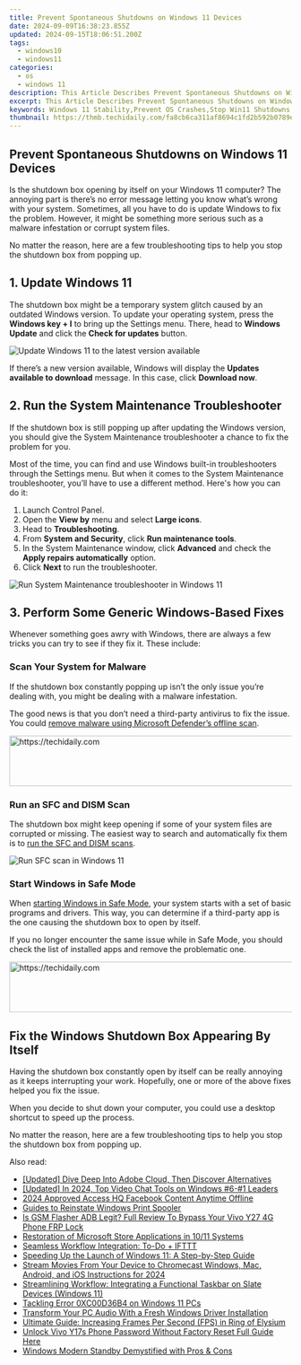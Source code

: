 ```yaml
---
title: Prevent Spontaneous Shutdowns on Windows 11 Devices
date: 2024-09-09T16:38:23.855Z
updated: 2024-09-15T18:06:51.200Z
tags:
  - windows10
  - windows11
categories:
  - os
  - windows 11
description: This Article Describes Prevent Spontaneous Shutdowns on Windows 11 Devices
excerpt: This Article Describes Prevent Spontaneous Shutdowns on Windows 11 Devices
keywords: Windows 11 Stability,Prevent OS Crashes,Stop Win11 Shutdowns,Avoid PC Outages,Secure Windows 11,Eliminate System Fails,Enhance Win11 Uptime
thumbnail: https://thmb.techidaily.com/fa8cb6ca311af8694c1fd2b592b0789e69f6337924778efc705315343e4f909c.jpg
---
```


## Prevent Spontaneous Shutdowns on Windows 11 Devices

 Is the shutdown box opening by itself on your Windows 11 computer? The annoying part is there’s no error message letting you know what’s wrong with your system. Sometimes, all you have to do is update Windows to fix the problem. However, it might be something more serious such as a malware infestation or corrupt system files.

 No matter the reason, here are a few troubleshooting tips to help you stop the shutdown box from popping up.

## 1\. Update Windows 11

 The shutdown box might be a temporary system glitch caused by an outdated Windows version. To update your operating system, press the **Windows key + I** to bring up the Settings menu. There, head to **Windows Update** and click the **Check for updates** button.

![Update Windows 11 to the latest version available](https://static1.makeuseofimages.com/wordpress/wp-content/uploads/2023/05/update-windows-1.jpg)

 If there’s a new version available, Windows will display the **Updates available to download** message. In this case, click **Download now**.

## 2\. Run the System Maintenance Troubleshooter

 If the shutdown box is still popping up after updating the Windows version, you should give the System Maintenance troubleshooter a chance to fix the problem for you.

 Most of the time, you can find and use Windows built-in troubleshooters through the Settings menu. But when it comes to the System Maintenance troubleshooter, you’ll have to use a different method. Here's how you can do it:

1. Launch Control Panel.
2. Open the **View by** menu and select **Large icons**.
3. Head to **Troubleshooting**.
4. From **System and Security**, click **Run maintenance tools**.
5. In the System Maintenance window, click **Advanced** and check the **Apply repairs automatically** option.
6. Click **Next** to run the troubleshooter.

![Run System Maintenance troubleshooter in Windows 11](https://static1.makeuseofimages.com/wordpress/wp-content/uploads/2023/05/system-maintenance-1.jpg)

## 3\. Perform Some Generic Windows-Based Fixes

 Whenever something goes awry with Windows, there are always a few tricks you can try to see if they fix it. These include:

### Scan Your System for Malware

 If the shutdown box constantly popping up isn’t the only issue you’re dealing with, you might be dealing with a malware infestation.

 The good news is that you don’t need a third-party antivirus to fix the issue. You could [remove malware using Microsoft Defender’s offline scan](https://www.makeuseof.com/how-to-remove-malware-using-microsoft-defenders-offline-scan/).

<!-- affiliate ads begin -->
<a href="https://aidotcom.pxf.io/c/5597632/2134500/19576" target="_top" id="2134500">
  <img src="//a.impactradius-go.com/display-ad/19576-2134500" border="0" alt="https://techidaily.com" width="600" height="90"/>
</a>
<img height="0" width="0" src="https://aidotcom.pxf.io/i/5597632/2134500/19576" style="position:absolute;visibility:hidden;" border="0" />
<!-- affiliate ads end -->

### Run an SFC and DISM Scan

 The shutdown box might keep opening if some of your system files are corrupted or missing. The easiest way to search and automatically fix them is to [run the SFC and DISM scans](https://www.makeuseof.com/windows-built-in-repair-tools/).

![Run SFC scan in Windows 11](https://static1.makeuseofimages.com/wordpress/wp-content/uploads/2023/03/sfc-scan-1-1.jpg)

### Start Windows in Safe Mode

 When [starting Windows in Safe Mode](https://www.makeuseof.com/windows-11-boot-safe-mode/), your system starts with a set of basic programs and drivers. This way, you can determine if a third-party app is the one causing the shutdown box to open by itself.

 If you no longer encounter the same issue while in Safe Mode, you should check the list of installed apps and remove the problematic one.

<!-- affiliate ads begin -->
<a href="https://ephamedtechinc.pxf.io/c/5597632/2137229/26400" target="_top" id="2137229">
  <img src="//a.impactradius-go.com/display-ad/26400-2137229" border="0" alt="https://techidaily.com" width="728" height="90"/>
</a>
<img height="0" width="0" src="https://ephamedtechinc.pxf.io/i/5597632/2137229/26400" style="position:absolute;visibility:hidden;" border="0" />
<!-- affiliate ads end -->

## Fix the Windows Shutdown Box Appearing By Itself

 Having the shutdown box constantly open by itself can be really annoying as it keeps interrupting your work. Hopefully, one or more of the above fixes helped you fix the issue.

 When you decide to shut down your computer, you could use a desktop shortcut to speed up the process.

 No matter the reason, here are a few troubleshooting tips to help you stop the shutdown box from popping up.

<ins class="adsbygoogle"
      style="display:block"
      data-ad-client="ca-pub-7571918770474297"
      data-ad-slot="8358498916"
      data-ad-format="auto"
      data-full-width-responsive="true"></ins>

<span class="atpl-alsoreadstyle">Also read:</span>
<div><ul>
<li><a href="https://vp-tips.techidaily.com/updated-dive-deep-into-adobe-cloud-then-discover-alternatives/"><u>[Updated] Dive Deep Into Adobe Cloud, Then Discover Alternatives</u></a></li>
<li><a href="https://screen-video-capture.techidaily.com/updated-in-2024-top-video-chat-tools-on-windows-6-1-leaders/"><u>[Updated] In 2024, Top Video Chat Tools on Windows #6-#1 Leaders</u></a></li>
<li><a href="https://facebook-clips.techidaily.com/2024-approved-access-hq-facebook-content-anytime-offline/"><u>2024 Approved Access HQ Facebook Content Anytime Offline</u></a></li>
<li><a href="https://windows11.techidaily.com/guides-to-reinstate-windows-print-spooler/"><u>Guides to Reinstate Windows Print Spooler</u></a></li>
<li><a href="https://bypass-frp.techidaily.com/is-gsm-flasher-adb-legit-full-review-to-bypass-your-vivo-y27-4g-phone-frp-lock-by-drfone-android/"><u>Is GSM Flasher ADB Legit? Full Review To Bypass Your Vivo Y27 4G Phone FRP Lock</u></a></li>
<li><a href="https://windows11.techidaily.com/restoration-of-microsoft-store-applications-in-1011-systems/"><u>Restoration of Microsoft Store Applications in 10/11 Systems</u></a></li>
<li><a href="https://windows11.techidaily.com/seamless-workflow-integration-to-do-plus-ifttt/"><u>Seamless Workflow Integration: To-Do + IFTTT</u></a></li>
<li><a href="https://win-forum.techidaily.com/speeding-up-the-launch-of-windows-11-a-step-by-step-guide/"><u>Speeding Up the Launch of Windows 11: A Step-by-Step Guide</u></a></li>
<li><a href="https://smart-video-creator.techidaily.com/stream-movies-from-your-device-to-chromecast-windows-mac-android-and-ios-instructions-for-2024/"><u>Stream Movies From Your Device to Chromecast Windows, Mac, Android, and iOS Instructions for 2024</u></a></li>
<li><a href="https://windows11.techidaily.com/streamlining-workflow-integrating-a-functional-taskbar-on-slate-devices-windows-11/"><u>Streamlining Workflow: Integrating a Functional Taskbar on Slate Devices (Windows 11)</u></a></li>
<li><a href="https://windows11.techidaily.com/tackling-error-0xc00d36b4-on-windows-11-pcs/"><u>Tackling Error 0XC00D36B4 on Windows 11 PCs</u></a></li>
<li><a href="https://windows11.techidaily.com/transform-your-pc-audio-with-a-fresh-windows-driver-installation/"><u>Transform Your PC Audio With a Fresh Windows Driver Installation</u></a></li>
<li><a href="https://win-answers.techidaily.com/ultimate-guide-increasing-frames-per-second-fps-in-ring-of-elysium/"><u>Ultimate Guide: Increasing Frames Per Second (FPS) in Ring of Elysium</u></a></li>
<li><a href="https://android-unlock.techidaily.com/unlock-vivo-y17s-phone-password-without-factory-reset-full-guide-here-by-drfone-android/"><u>Unlock Vivo Y17s Phone Password Without Factory Reset Full Guide Here</u></a></li>
<li><a href="https://windows11.techidaily.com/windows-modern-standby-demystified-with-pros-and-cons/"><u>Windows Modern Standby Demystified with Pros & Cons</u></a></li>
</ul></div>

